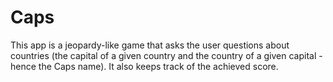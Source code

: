 # Caps
This app is a jeopardy-like game that asks the user questions about countries (the capital of a given country and the country of a given capital - hence the Caps name). It also keeps track of the achieved score.
